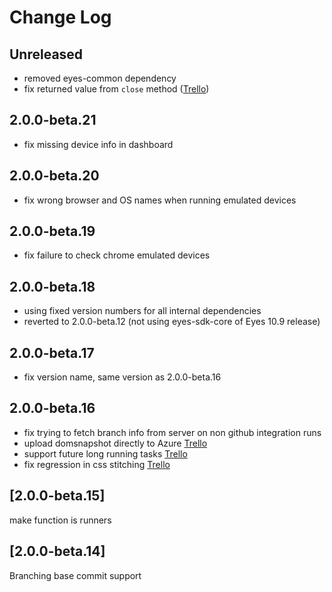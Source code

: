 # Change Log

## Unreleased 

- removed eyes-common dependency
- fix returned value from `close` method ([Trello](https://trello.com/c/m6K2Ftd5/277-wdio5-difficulty-getting-test-results-object))

## 2.0.0-beta.21

- fix missing device info in dashboard  

## 2.0.0-beta.20

- fix wrong browser and OS names when running emulated devices 

## 2.0.0-beta.19

- fix failure to check chrome emulated devices 

## 2.0.0-beta.18

- using fixed version numbers    for all internal dependencies
- reverted to 2.0.0-beta.12 (not using eyes-sdk-core of Eyes 10.9 release)

## 2.0.0-beta.17

- fix version name, same version as 2.0.0-beta.16

## 2.0.0-beta.16

- fix trying to fetch branch info from server on non github integration runs
- upload domsnapshot directly to Azure [Trello](https://trello.com/c/ZCLJo8Fy/241-upload-dom-directly-to-azure)
- support future long running tasks [Trello](https://trello.com/c/60Rm4xXG/240-support-future-long-running-tasks)
- fix regression in css stitching [Trello](https://trello.com/c/dp5IIoFw/235-css-stitching-regression-in-41533)

## [2.0.0-beta.15]

make function is runners

## [2.0.0-beta.14]

Branching base commit support
